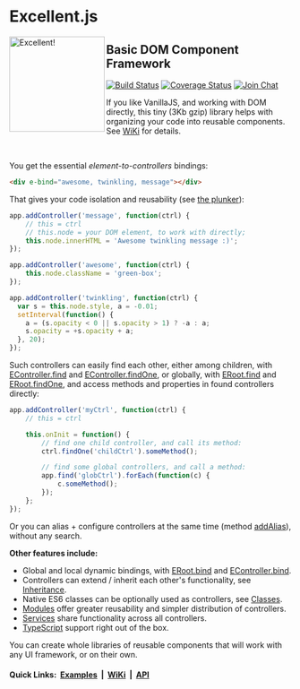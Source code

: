 # Excellent.js

<img align="left" width="170" height="170" src="./.github/images/burns.gif" alt="Excellent!">

## Basic DOM Component Framework

[![Build Status](https://travis-ci.org/vitaly-t/excellent.svg?branch=master)](https://travis-ci.org/vitaly-t/excellent)
[![Coverage Status](https://coveralls.io/repos/github/vitaly-t/excellent/badge.svg?branch=master)](https://coveralls.io/github/vitaly-t/excellent?branch=master)
[![Join Chat](https://badges.gitter.im/vitaly-t/excellent.svg)](https://gitter.im/vitaly-t/excellent)

If you like VanillaJS, and working with DOM directly, this tiny (3Kb gzip) library helps
with organizing your code into reusable components. See [WiKi] for details.

<br/>

You get the essential _element-to-controllers_ bindings:

```html
<div e-bind="awesome, twinkling, message"></div>
```

That gives your code isolation and reusability (see [the plunker](http://plnkr.co/edit/60xPj9MiCIbZlfe0Xp2I?p=preview)):

```js
app.addController('message', function(ctrl) {
    // this = ctrl
    // this.node = your DOM element, to work with directly;
    this.node.innerHTML = 'Awesome twinkling message :)';
});

app.addController('awesome', function(ctrl) {
    this.node.className = 'green-box';
});

app.addController('twinkling', function(ctrl) {
  var s = this.node.style, a = -0.01;
  setInterval(function() {
    a = (s.opacity < 0 || s.opacity > 1) ? -a : a;
    s.opacity = +s.opacity + a;
  }, 20);
});
```

Such controllers can easily find each other, either among children, with [EController.find] and [EController.findOne],
or globally, with [ERoot.find] and [ERoot.findOne], and access methods and properties in found controllers directly:

```js
app.addController('myCtrl', function(ctrl) {
    // this = ctrl

    this.onInit = function() {
        // find one child controller, and call its method:
        ctrl.findOne('childCtrl').someMethod();

        // find some global controllers, and call a method:
        app.find('globCtrl').forEach(function(c) {
            c.someMethod();
        });
    };
});
```

Or you can alias + configure controllers at the same time (method [addAlias]), without any search.

**Other features include:**

* Global and local dynamic bindings, with [ERoot.bind] and [EController.bind].
* Controllers can extend / inherit each other's functionality, see [Inheritance].
* Native ES6 classes can be optionally used as controllers, see [Classes].
* [Modules] offer greater reusability and simpler distribution of controllers.
* [Services] share functionality across all controllers.
* [TypeScript] support right out of the box.

You can create whole libraries of reusable components that will work with any UI framework, or on their own.

#### Quick Links: &nbsp;[Examples]&nbsp; |&nbsp; [WiKi]&nbsp; |&nbsp; [API]

[API]:https://vitaly-t.github.io/excellent/
[Examples]:https://github.com/vitaly-t/excellent/wiki/Examples
[WiKi]:https://github.com/vitaly-t/excellent/wiki
[Classes]:https://github.com/vitaly-t/excellent/wiki/Classes
[Modules]:https://github.com/vitaly-t/excellent/wiki/Modules
[Services]:https://github.com/vitaly-t/excellent/wiki/Services
[Inheritance]:https://github.com/vitaly-t/excellent/wiki/Inheritance
[TypeScript]:https://github.com/vitaly-t/excellent/wiki/TypeScript

[EController.find]:https://vitaly-t.github.io/excellent/EController.html#find
[EController.findOne]:https://vitaly-t.github.io/excellent/EController.html#findOne
[ERoot.find]:https://vitaly-t.github.io/excellent/ERoot.html#find
[ERoot.findOne]:https://vitaly-t.github.io/excellent/ERoot.html#findOne
[ERoot.bind]:https://vitaly-t.github.io/excellent/ERoot.html#bind
[EController.bind]:https://vitaly-t.github.io/excellent/EController.html#bind
[addAlias]:https://vitaly-t.github.io/excellent/ERoot.html#addAlias
